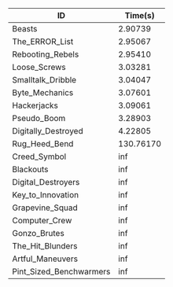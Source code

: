 |ID|Time(s)|
|-|-|
|Beasts|2.90739|
|The_ERROR_List|2.95067|
|Rebooting_Rebels|2.95410|
|Loose_Screws|3.03281|
|Smalltalk_Dribble|3.04047|
|Byte_Mechanics|3.07601|
|Hackerjacks|3.09061|
|Pseudo_Boom|3.28903|
|Digitally_Destroyed|4.22805|
|Rug_Heed_Bend|130.76170|
|Creed_Symbol|inf|
|Blackouts|inf|
|Digital_Destroyers|inf|
|Key_to_Innovation|inf|
|Grapevine_Squad|inf|
|Computer_Crew|inf|
|Gonzo_Brutes|inf|
|The_Hit_Blunders|inf|
|Artful_Maneuvers|inf|
|Pint_Sized_Benchwarmers|inf|
